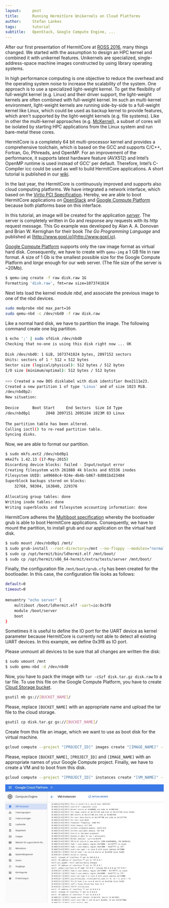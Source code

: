 ```yaml
---
layout:     post
title:      Running HermitCore Unikernels on Cloud Platforms
author:     Stefan Lankes
tags: 	    tutorial
subtitle:   OpenStack, Google Compute Engine, ...
---
```


After our first presentation of HermitCore at [ROSS 2016](https://dl.acm.org/authorize?N04880), many things changed.
We started with the assumption to design an HPC kernel and combined it with unikernel features.
Unikernels are specialized, single-address-space machine images constructed by using library operating systems.

In high performance computing is one objective to reduce the overhead and the operating system noise to increase the scalability of the system.
One approach is to use a specialized light-weight kernel.
To get the flexibility of full-weight kernel (e.g. Linux) and their driver support, the light-weight kernels are often combined with full-weight kernel.
Im such an multi-kernel environment, light-weight kernels are running side-by-side to a full-weight kernel like Linux, which could be used as backup kernel to provide features, which aren't supported by the light-weight kernels (e.g. file systems).
Like in other the multi-kernel approaches (e.g. [McKernel](http://www-sys-aics.riken.jp/ResearchTopics/os/mckernel.html)), a subset of cores will be isolated by starting HPC applications from the Linux system and run bare-metal these cores.

HermitCore is a completely 64 bit multi-processor kernel and provides a comprehensive toolchain, which is based on the GCC and supports C/C++, Fortran, Go, Pthreads, and OpenMP.
For an improvement of the performance, it supports latest hardware feature (AVX512) and Intel’s OpenMP runtime is used instead of GCC’ per default.
Therefore, Intel’s C-Compiler icc could be used as well to build HermitCore applications.
A short tutorial is published in our [wiki](https://github.com/RWTH-OS/HermitCore/wiki/Using-Intel's-C--compiler).

In the last year, the HermitCore is continuously improved and supports also cloud computing platforms.
We have integrated a network interface, which based on the [Virtio PCI Specification](http://ozlabs.org/%7Erusty/virtio-spec/virtio-0.9.5.pdf).
Hereby, we are able to boot HermitCore applications on [OpenStack](https://github.com/RWTH-OS/HermitCore/wiki/Booting-HermitCore-from-an-ISO-image) and [Google Compute Platform](https://github.com/RWTH-OS/HermitCore/wiki/Boot-HermitCore-from-a-raw-image) because both platforms base on this interface.

In this tutorial, an image will be created for the application [_server_](https://github.com/RWTH-OS/HermitCore/blob/master/usr/tests/server.go).
The server is completely written in Go and response any requests with its http request message.
This Go example was developed by Alan A. A. Donovan and Brian W. Kernighan for their book _The Go Programming Language_ and published at [http://www.gopl.io](http://www.gopl.io).

[Google Compute Platform](https://cloud.google.com/compute/docs/images/import-existing-image) supports only the raw image format as virtual hard disk.
Consequently, we have to create with `qemu-img` a 1 GB file in raw format.
A size of 1 Gb is the smallest possible size for the Google Compute Platform and *large* enough for our web server.
(The file size of the server is ~20Mb).

```bash
$ qemu-img create -f raw disk.raw 1G
Formatting 'disk.raw', fmt=raw size=1073741824
```

Next lets load the kernel module _nbd_, and associate the previous image to one of the nbd devices.

```bash
sudo modprobe nbd max_part=16
sudo qemu-nbd -c /dev/nbd0 -f raw disk.raw
```

Like a normal hard disk, we have to partition the image.
The following command create one big partition.

```bash
$ echo ';' | sudo sfdisk /dev/nbd0
Checking that no-one is using this disk right now ... OK

Disk /dev/nbd0: 1 GiB, 1073741824 bytes, 2097152 sectors
Units: sectors of 1 * 512 = 512 bytes
Sector size (logical/physical): 512 bytes / 512 bytes
I/O size (minimum/optimal): 512 bytes / 512 bytes

>>> Created a new DOS disklabel with disk identifier 0xe2111e23.
Created a new partition 1 of type 'Linux' and of size 1023 MiB.
/dev/nbd0p2:
New situation:

Device      Boot Start     End Sectors  Size Id Type
/dev/nbd0p1       2048 2097151 2095104 1023M 83 Linux

The partition table has been altered.
Calling ioctl() to re-read partition table.
Syncing disks.
```

Now, we are able to format our partition.

```bash
$ sudo mkfs.ext2 /dev/nbd0p1
mke2fs 1.42.13 (17-May-2015)
Discarding device blocks: failed - Input/output error
Creating filesystem with 261888 4k blocks and 65536 inodes
Filesystem UUID: a49660c4-924e-4b4b-b867-8d081bd23484
Superblock backups stored on blocks:
	32768, 98304, 163840, 229376

Allocating group tables: done                            
Writing inode tables: done                            
Writing superblocks and filesystem accounting information: done
```

HermitCore adheres the [Multiboot specification](https://www.gnu.org/software/grub/manual/multiboot/multiboot.html) whereby the bootloader grub is able to boot HermitCore applications.
Consequently, we have to mount the partition, to install grub and our application on the virtual hard disk.

```bash
$ sudo mount /dev/nbd0p1 /mnt/
$ sudo grub-install --root-directory=/mnt --no-floppy --modules="normal part_msdos ext2 multiboot biosdisk" /dev/nbd0
$ sudo cp /opt/hermit/bin/ldhermit.elf /mnt/boot/
$ sudo cp /opt/hermit/x86_64-hermit/extra/tests/server /mnt/boot/
```

Finally, the configuration file `/mnt/boot/grub.cfg` has been created for the bootloader.
In this case, the configuration file looks as follows:

```bash
default=0
timeout=0

menuentry "echo server" {
	multiboot /boot/ldhermit.elf -uart=io:0x3f8
	module /boot/server
	boot
}
```

Sometimes it is useful to define the IO port for the UART device as kernel parameter because HermitCore is currently not able to detect all existing UART devices.
In this example, we define 0x3f8 as IO port.

Please unmount all devices to be sure that all changes are written the disk:

```bash
$ sudo umount /mnt
$ sudo qemu-nbd -d /dev/nbd0
```

Now, you have to pack the image with `tar -cSzf disk.tar.gz disk.raw` to a tar file.
To use this file on the Google Compute Platform, you have to create [Cloud Storage bucket](https://cloud.google.com/storage/docs/creating-buckets#storage-create-bucket-gsutil).

```bash
gsutil mb gs://[BUCKET_NAME]/
```

Please, replace `[BUCKET_NAME]` with an appropriate name and upload the tar file to the cloud storage.

```bash
gsutil cp disk.tar.gz gs://[BUCKET_NAME]/
```

Create from this file an image, which we want to use as boot disk for the virtual machine.

```bash
gcloud compute --project "[PROJECT_ID]" images create "[IMAGE_NAME]" --description "Image Description" --source-uri "https://storage.googleapis.com/[BUCKET_NAME]/disk.tar.gz"
```

Please, replace `[BUCKET_NAME]`, `[PROJECT_ID]` and `[IMAGE_NAME]` with an appropriate names of your Google Compute project.
Finally, we have to create a VM and to boot from this disk.

```bash
gcloud compute --project "[PROJECT_ID]" instances create "[VM_NAME]" --zone "us-central1-c" --machine-type "f1-micro" --subnet "default" --maintenance-policy "MIGRATE" --service-account "966551718477-compute@developer.gserviceaccount.com" --scopes "https://www.googleapis.com/auth/devstorage.read_only","https://www.googleapis.com/auth/logging.write","https://www.googleapis.com/auth/monitoring.write","https://www.googleapis.com/auth/servicecontrol","https://www.googleapis.com/auth/service.management.readonly","https://www.googleapis.com/auth/trace.append" --tags "http-server" --image "hermit" --image-project "[PROJECT_ID]" --boot-disk-size "10" --boot-disk-type "pd-standard" --boot-disk-device-name "[VM_NAME]"
```

![HermitCore demo on Google Compute Engine](img/google_compute.jpeg)
